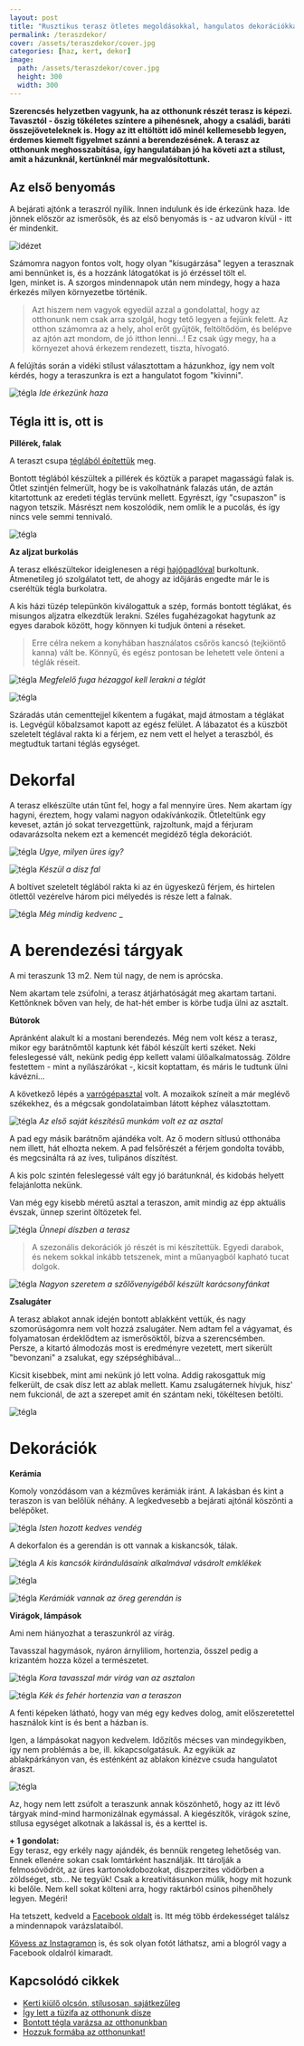```yaml
---
layout: post
title: "Rusztikus terasz ötletes megoldásokkal, hangulatos dekorációkkal" 
permalink: /teraszdekor/
cover: /assets/teraszdekor/cover.jpg
categories: [haz, kert, dekor]
image:
  path: /assets/teraszdekor/cover.jpg
  height: 300
  width: 300
---
```



 **Szerencsés helyzetben vagyunk, ha az otthonunk részét terasz is képezi. Tavasztól - őszig tökéletes színtere a pihenésnek, ahogy a  családi, baráti összejöveteleknek is. Hogy az itt eltöltött idő minél kellemesebb legyen, érdemes kiemelt figyelmet szánni a berendezésének. A terasz az otthonunk meghosszabítása, így hangulatában jó ha követi azt a stílust, amit a házunknál, kertünknél már megvalósítottunk.**


## Az első benyomás



A bejárati ajtónk a teraszról nyílik. Innen indulunk és ide érkezünk haza. Ide jönnek először az ismerősök, és az első benyomás is - az udvaron kívül - itt ér mindenkit. 


![idézet](/assets/teraszdekor/Nevtelen.png)




Számomra nagyon fontos volt, hogy olyan "kisugárzása" legyen a terasznak ami bennünket is, és a hozzánk látogatókat is jó érzéssel tölt el.  
Igen, minket is. A szorgos mindennapok után nem mindegy, hogy a haza érkezés milyen környezetbe történik.  

> Azt hiszem nem vagyok egyedül azzal a gondolattal, hogy az otthonunk nem csak arra szolgál, hogy tető legyen a fejünk felett. Az otthon számomra az a hely, ahol erőt gyűjtök, feltöltődöm, és belépve az ajtón azt mondom, de jó itthon lenni...! Ez csak úgy megy, ha a környezet ahová érkezem rendezett, tiszta, hívogató.

A felújítás során a vidéki stílust választottam a házunkhoz, így nem volt kérdés, hogy a teraszunkra is ezt a hangulatot fogom "kivinni".


![tégla](/assets/teraszdekor/IMG_20190722_124455.jpg)
_Ide érkezünk haza_



## Tégla itt is, ott is

**Pillérek, falak**

A teraszt csupa [téglából építettük](/2019-07-21/terasz) meg.  

Bontott téglából készültek a pillérek és köztük a parapet magasságú falak is. Ötlet szintjén felmerült, hogy be is vakolhatnánk falazás után, de aztán kitartottunk az eredeti téglás tervünk mellett. Egyrészt, így "csupaszon" is nagyon tetszik. Másrészt nem koszolódik, nem omlik le a pucolás, és így nincs vele semmi tennivaló.

![tégla](/assets/teraszdekor/udvarfeloljav.jpg)


**Az aljzat burkolás**

A terasz elkészültekor ideiglenesen a régi [hajópadlóval](/2019-02-12/szobabetonozas) burkoltunk. Átmenetileg jó szolgálatot tett, de ahogy az időjárás engedte már le is cseréltük tégla burkolatra.



A kis házi tüzép telepünkön kiválogattuk a szép, formás bontott téglákat, és misungos aljzatra elkezdtük lerakni. Széles fugahézagokat hagytunk az egyes darabok között, hogy könnyen ki tudjuk önteni a réseket.

 
> Erre célra nekem a konyhában használatos csőrös kancsó (tejkiöntő kanna) vált be. Könnyű, és egész pontosan be lehetett vele önteni a téglák réseit.

![tégla](/assets/teraszdekor/DSCF2570.JPG)
_Megfelelő fuga hézaggol kell lerakni a téglát_

![tégla](/assets/teraszdekor/DSCF2400.JPG)

Száradás után cementtejjel kikentem a fugákat, majd átmostam a téglákat is. Legvégül kőbalzsamot kapott az egész felület. A lábazatot és a küszböt szeletelt téglával rakta ki a férjem, ez nem vett el helyet a teraszból, és megtudtuk tartani téglás egységet.

# Dekorfal

A terasz elkészülte után tűnt fel, hogy a fal mennyire üres. Nem akartam így hagyni, éreztem, hogy valami nagyon odakívánkozik. Ötleteltünk egy keveset, aztán jó sokat tervezgettünk, rajzoltunk, majd a férjuram odavarázsolta nekem ezt a kemencét megidéző tégla dekorációt.



![tégla](/assets/terasz/DSCF1002.JPG)
_Ugye, milyen üres így?_



![tégla](/assets/teraszdekor/dekorfal.png)
_Készül a dísz fal_

A boltívet szeletelt téglából rakta ki az én ügyeskezű férjem, és hirtelen ötlettől vezérelve három pici mélyedés is része lett a falnak.

![tégla](/assets/teraszdekor/kemence.jpg)
_Még mindig kedvenc_
_

# A berendezési tárgyak

A mi teraszunk 13 m2. Nem túl nagy, de nem is aprócska.

Nem akartam tele zsúfolni, a terasz átjárhatóságát meg akartam tartani. Kettőnknek bőven van hely, de hat-hét ember is körbe tudja ülni az asztalt. 



**Bútorok**
 
Apránként alakult ki a mostani berendezés.
Még nem volt kész a terasz, mikor egy barátnőmtől kaptunk két fából készült kerti széket. Neki feleslegessé vált, nekünk pedig épp kellett valami ülőalkalmatosság. Zöldre festettem - mint a nyílászárókat -, kicsit koptattam, és máris le tudtunk ülni kávézni...


A következő lépés a [varrógépasztal](/2019-02-12/varrogepasztal) volt. A mozaikok színeit a már meglévő székekhez, és a mégcsak gondolataimban látott képhez választottam.

![tégla](/assets/teraszdekor/asztaljav.jpg)
_Az első saját készítésű munkám volt ez az asztal_


A pad egy másik barátnőm ajándéka volt. Az ő modern sítlusú otthonába nem illett, hát elhozta nekem. A pad felsőrészét a férjem gondolta tovább, és megcsinálta rá az íves, tulipános díszítést.

A kis polc szintén feleslegessé vált egy jó barátunknál, és kidobás helyett felajánlotta nekünk.

Van még egy kisebb méretű asztal a teraszon, amit mindig az épp aktuális évszak, ünnep szerint öltözetek fel. 

![tégla](/assets/teraszdekor/IMG_20181216_092905.jpg)
_Ünnepi díszben a terasz_


> A szezonális dekorációk jó részét is mi készítettük. Egyedi darabok, és nekem sokkal inkább tetszenek, mint a műanyagból kapható tucat dolgok.

![tégla](/assets/teraszdekor/25289550_1401721193260579_8440611239654005265_n.jpg)
_Nagyon szeretem a szőlővenyigéből készült karácsonyfánkat_


**Zsalugáter**

A terasz ablakot annak idején bontott ablakként vettük, és nagy szomorúságomra nem volt hozzá zsalugáter. Nem adtam fel a vágyamat, és folyamatosan érdeklődtem az ismerősöktől, bízva a szerencsémben. Persze, a kitartó álmodozás most is eredményre vezetett, mert sikerült "bevonzani" a zsalukat, egy szépséghibával...


Kicsit kisebbek, mint ami nekünk jó lett volna. 
Addig rakosgattuk míg felkerült, de csak dísz lett az ablak mellett. Kamu zsalugáternek hívjuk, hisz' nem fukcionál, de azt a szerepet amit én szántam neki, tökéltesen betölti.

![tégla](/assets/teraszdekor/IMG_20190408_073747.jpg)



# Dekorációk

**Kerámia**

Komoly vonzódásom van a kézműves kerámiák iránt. A lakásban és kint a teraszon is van belőlük néhány. A legkedvesebb a bejárati ajtónál köszönti a belépőket.

![tégla](/assets/teraszdekor/istenhozott.jpg)
_Isten hozott kedves vendég_

A dekorfalon és a gerendán is ott vannak a kiskancsók, tálak.


![tégla](/assets/teraszdekor/IMG_20181212_181952_069j.jpg)
_A kis kancsók kirándulásaink alkalmával vásárolt emklékek_


![tégla](/assets/teraszdekor/IMG_20181212_214916_331.jpg)

![tégla](/assets/teraszdekor/IMG_20190728_170121.jpg)
_Kerámiák vannak az öreg gerendán is_

**Virágok, lámpások**

Ami nem hiányozhat a teraszunkról az virág. 

Tavasszal hagymások, nyáron árnyliliom, hortenzia, ősszel pedig a krizantém hozza közel a természetet.


![tégla](/assets/teraszdekor/IMG_20190215_165226.jpg)
_Kora tavasszal már virág van az asztalon_

![tégla](/assets/teraszdekor/IMG_20190728_160433.jpg)
_Kék és fehér hortenzia van a teraszon_

A fenti képeken látható, hogy van még egy kedves dolog, amit előszeretettel használok kint is és bent a házban is. 




Igen, a lámpásokat nagyon kedvelem. Időzítős mécses van mindegyikben, így nem problémás a be, ill. kikapcsolgatásuk. Az egyikük az ablakpárkányon van, és esténként az ablakon kinézve csuda hangulatot áraszt.

![tégla](/assets/teraszdekor/lampas.jpg)

Az, hogy nem lett zsúfolt a teraszunk annak köszönhető, hogy az itt lévő tárgyak mind-mind harmonizálnak egymással. A kiegészítők, virágok színe, stílusa egységet alkotnak a lakással is, és a kerttel is.

**+ 1 gondolat:**  
Egy terasz, egy erkély nagy ajándék, és bennük rengeteg lehetőség van. Ennek ellenére sokan csak lomtárként használják. Itt tárolják a felmosóvödröt, az üres kartonokdobozokat, diszperzites vödörben a zöldséget, stb... Ne tegyük! Csak a kreativitásunkon múlik, hogy mit hozunk ki belőle. Nem kell sokat költeni arra, hogy raktárból csinos pihenőhely legyen. Megéri!


Ha tetszett, kedveld a <a href="https://www.facebook.com/Var%C3%A1zsolj-otthont-360330751226066/" target="_blank">Facebook oldalt</a> is. Itt még több érdekességet találsz a mindennapok varázslataiból.

<a href="https://www.instagram.com/varazsoljotthont/?hl=hu/" target="_blank">Kövess az Instagramon</a> is, és sok olyan fotót láthatsz, ami a blogról vagy a Facebook oldalról kimaradt.


## Kapcsolódó cikkek

 
* [Kerti kiülő olcsón, stílusosan, sajátkezűleg](/2019-05-29/kiülő)
* [Így lett a tüzifa az otthonunk dísze](/2019-05-16/fábólkreatívan)
* [Bontott tégla varázsa az otthonunkban](/2019-04-23/tegla)
* [Hozzuk formába az otthonunkat!](/2019-03-26/dekoráció)





 
